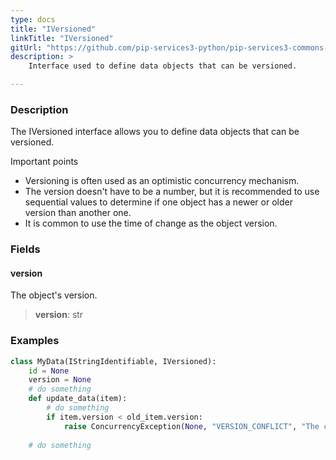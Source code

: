 ```yaml
---
type: docs
title: "IVersioned"
linkTitle: "IVersioned"
gitUrl: "https://github.com/pip-services3-python/pip-services3-commons-python"
description: > 
    Interface used to define data objects that can be versioned.

---
```


### Description

The IVersioned interface allows you to define data objects that can be versioned.

Important points

- Versioning is often used as an optimistic concurrency mechanism.
- The version doesn't have to be a number, but it is recommended to use sequential values to determine if one object has a newer or older version than another one.
- It is common to use the time of change as the object version.

### Fields

<span class="hide-title-link">

#### version
The object's version.
> **version**: str

### Examples
```python
class MyData(IStringIdentifiable, IVersioned):
    id = None
    version = None
    # do something
    def update_data(item):
        # do something
        if item.version < old_item.version:
            raise ConcurrencyException(None, "VERSION_CONFLICT", "The change has older version stored args")
    
    # do something
```

</span>
